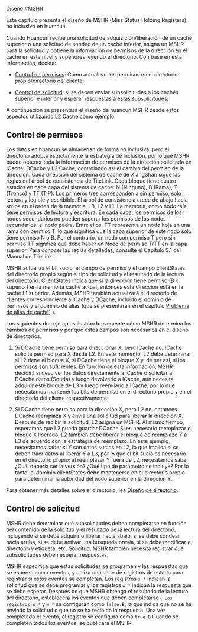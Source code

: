 Diseño #MSHR

Este capítulo presenta el diseño de MSHR (Miss Status Holding Registers) no inclusivo en huancun.

Cuando Huancun recibe una solicitud de adquisición/liberación de un caché superior o una solicitud de sondeo de un caché inferior, asigna un MSHR para la solicitud y obtiene la información de permisos de la dirección en el caché en este nivel y superiores leyendo el directorio. Con base en esta información, decida:

* [Control de permisos](#meta_control): Cómo actualizar los permisos en el directorio propio/directorio del cliente;

* [Control de solicitud](#request_control): si se deben enviar subsolicitudes a los cachés superior e inferior y esperar respuestas a estas subsolicitudes;
<!--
HACER
* Cómo manejar solicitudes anidadas, etc.
-->
A continuación se presentará el diseño de huancun MSHR desde estos aspectos utilizando L2 Cache como ejemplo.


<h2 id=meta_control>Control de permisos</h2>

Los datos en huancun se almacenan de forma no inclusiva, pero el directorio adopta estrictamente la estrategia de inclusión, por lo que MSHR puede obtener toda la información de permisos de la dirección solicitada en ICache, DCache y L2 Cache, controlando así el cambio del permiso de la dirección. Cada dirección del sistema de caché de XiangShan sigue las reglas del árbol de consistencia de TileLink. Cada bloque tiene cuatro estados en cada capa del sistema de caché: N (Ninguno), B (Rama), T (Tronco) y TT (TIP). Los primeros tres corresponden a sin permiso, solo lectura y legible y escribible. El árbol de consistencia crece de abajo hacia arriba en el orden de la memoria, L3, L2 y L1. La memoria, como nodo raíz, tiene permisos de lectura y escritura. En cada capa, los permisos de los nodos secundarios no pueden superar los permisos de los nodos secundarios. el nodo padre. Entre ellos, TT representa un nodo hoja en una rama con permiso T, lo que significa que la capa superior de este nodo solo tiene permiso N o B. Por el contrario, un nodo con permiso T pero sin permiso TT significa que debe haber un Nodo de permiso T/TT en la capa superior. Para conocer las reglas detalladas, consulte el Capítulo 9.1 del Manual de TileLink.

MSHR actualiza el bit sucio, el campo de permiso y el campo clientStates del directorio propio según el tipo de solicitud y el resultado de la lectura del directorio. ClientStates indica que si la dirección tiene permiso (B o superior) en la memoria caché actual, entonces esta dirección está en la caché L1 superior. Además, MSHR también actualizará el directorio de clientes correspondiente a ICache y DCache, incluido el dominio de permisos y el dominio de alias (que se presentarán en el capítulo [Problema de alias de caché](./cache_alias.md)) ).

Los siguientes dos ejemplos ilustran brevemente cómo MSHR determina los cambios de permisos y por qué estos campos son necesarios en el diseño de directorios.

1. Si DCache tiene permiso para direccionar X, pero ICache no, ICache solicita permiso para X desde L2. En este momento, L2 debe determinar si L2 tiene el bloque X, si DCache tiene el bloque X y, de ser así, si los permisos son suficientes. En función de esta información, MSHR decidirá si devolver los datos directamente a ICache o solicitar a DCache datos (Sonda) y luego devolverlo a ICache, aún necesita adquirir este bloque de L3 y luego reenviarlo a ICache, por lo que necesitamos mantener los bits de permiso en el directorio propio y en el directorio del cliente respectivamente.

2. Si DCache tiene permiso para la dirección X, pero L2 no, entonces DCache reemplaza X y envía una solicitud para liberar la dirección X. Después de recibir la solicitud, L2 asigna un MSHR. Al mismo tiempo, esperamos que L2 pueda guardar DCache Si es necesario reemplazar el bloque X liberado, L2 también debe liberar el bloque de reemplazo Y a L3 de acuerdo con la estrategia de reemplazo. En este ejemplo, necesitamos saber si Y son datos sucios en L2, lo que implica si se deben traer datos al liberar Y a L3, por lo que el bit sucio es necesario en el directorio propio; al reemplazar Y fuera de L2, necesitamos saber ¿Cuál debería ser la versión? ¿Qué tipo de parámetro se incluye? Por lo tanto, el dominio clientStates debe mantenerse en el directorio propio para determinar la autoridad del nodo superior en la dirección Y.

Para obtener más detalles sobre el directorio, lea [Diseño de directorio](./directory.md).


<h2 id=request_control>Control de solicitud</h2>

MSHR debe determinar qué subsolicitudes deben completarse en función del contenido de la solicitud y el resultado de la lectura del directorio, incluyendo si se debe adquirir o liberar hacia abajo, si se debe sondear hacia arriba, si se debe activar una búsqueda previa, si se debe modificar el directorio y etiqueta, etc. Solicitud, MSHR también necesita registrar qué subsolicitudes deben esperar respuestas.

MSHR especifica que estas solicitudes se programen y las respuestas que se esperen como eventos, y utiliza una serie de registros de estado para registrar si estos eventos se completan. Los registros `s_*` indican la solicitud que se debe programar y los registros `w_*` indican la respuesta que se debe esperar. Después de que MSHR obtenga el resultado de la lectura del directorio, establecerá los eventos que deben completarse (` Los registros s_*` y `w_*` se configuran como `false.B`, lo que indica que no se ha enviado la solicitud o que no se ha recibido la respuesta. Una vez completado el evento, el registro se configura como `true.B` Cuando se completen todos los eventos, se publicará el MSHR.
